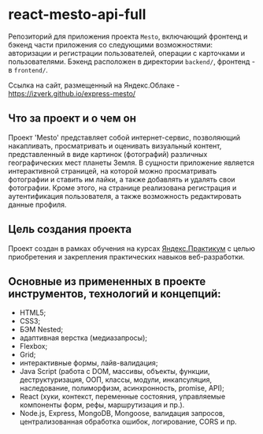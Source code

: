 # react-mesto-api-full

Репозиторий для приложения проекта `Mesto`, включающий фронтенд и бэкенд части
приложения со следующими возможностями: авторизации и регистрации пользователей,
операции с карточками и пользователями. Бэкенд расположен в директории
`backend/`, фронтенд - в `frontend/`.

Ссылка на сайт, размещенный на Яндекс.Облаке -
https://izverk.github.io/express-mesto/

## Что за проект и о чем он

Проект 'Mesto' представляет собой интернет-сервис, позволяющий накапливать,
просматривать и оценивать визуальный контент, представленный в виде картинок
(фотографий) различных географических мест планеты Земля. В сущности приложение
является интерактивной страницей, на которой можно просматривать фотографии и
ставить им лайки, а также добавлять и удалять свои фотографии. Кроме этого, на
странице реализована регистрация и аутентификация пользователя, а также
возможность редактировать данные профиля.

## Цель создания проекта

Проект создан в рамках обучения на курсах
[Яндекс.Практикум](https://practicum.yandex.ru/) с целью приобретения и
закрепления практических навыков веб-разработки.

## Основные из примененных в проекте инструментов, технологий и концепций:

- HTML5;
- CSS3;
- БЭМ Nested;
- адаптивная верстка (медиазапросы);
- Flexbox;
- Grid;
- интерактивные формы, лайв-валидация;
- Java Script (работа с DOM, массивы, объекты, функции, деструктуризация, ООП,
  классы, модули, инкапсуляция, наследование, полиморфизм, асинхронность,
  promise, API);
- React (хуки, контекст, переменные состояния, управляемые компоненты форм,
  рефы, маршрутизация и пр.).
- Node.js, Express, MongoDB, Mongoose, валидация запросов, централизованная
  обработка ошибок, логирование, CORS и пр.
